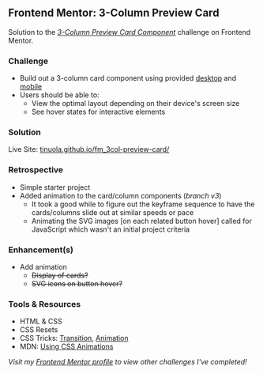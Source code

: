 ## Frontend Mentor: 3-Column Preview Card

Solution to the _[3-Column Preview Card Component](https://www.frontendmentor.io/challenges/3column-preview-card-component-pH92eAR2-)_ challenge on Frontend Mentor.

### Challenge

- Build out a 3-column card component using provided [desktop](/assets/design/desktop-design.jpg) and [mobile](/assets/design/mobile-design.jpg)
- Users should be able to:
  - View the optimal layout depending on their device's screen size
  - See hover states for interactive elements

### Solution

Live Site: [tinuola.github.io/fm_3col-preview-card/](https://tinuola.github.io/fm_3col-preview-card/)

### Retrospective

- Simple starter project
- Added animation to the card/column components (_branch v3_)
  - It took a good while to figure out the keyframe sequence to have the cards/columns slide out at similar speeds or pace
  - Animating the SVG images [on each related button hover] called for JavaScript which wasn't an initial project criteria

### Enhancement(s)

- Add animation
  - ~~Display of cards?~~
  - ~~SVG icons on button hover?~~

### Tools & Resources

- HTML & CSS
- CSS Resets
- CSS Tricks: [Transition](https://css-tricks.com/almanac/properties/t/transition/), [Animation](https://css-tricks.com/almanac/properties/a/animation/)
- MDN: [Using CSS Animations](https://developer.mozilla.org/en-US/docs/Web/CSS/CSS_Animations/Using_CSS_animations)

_Visit my [Frontend Mentor profile](https://www.frontendmentor.io/profile/tinuola) to view other challenges I've completed!_
